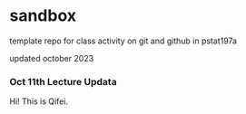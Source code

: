 # sandbox

template repo for class activity on git and github in pstat197a

updated october 2023



### Oct 11th Lecture Updata

Hi! This is Qifei.
